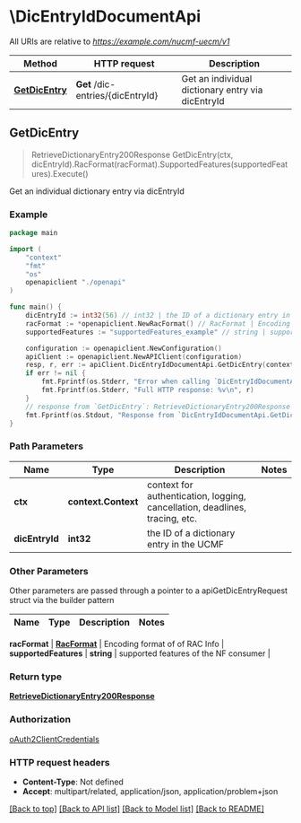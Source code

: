 # \DicEntryIdDocumentApi

All URIs are relative to *https://example.com/nucmf-uecm/v1*

Method | HTTP request | Description
------------- | ------------- | -------------
[**GetDicEntry**](DicEntryIdDocumentApi.md#GetDicEntry) | **Get** /dic-entries/{dicEntryId} | Get an individual dictionary entry via dicEntryId



## GetDicEntry

> RetrieveDictionaryEntry200Response GetDicEntry(ctx, dicEntryId).RacFormat(racFormat).SupportedFeatures(supportedFeatures).Execute()

Get an individual dictionary entry via dicEntryId

### Example

```go
package main

import (
    "context"
    "fmt"
    "os"
    openapiclient "./openapi"
)

func main() {
    dicEntryId := int32(56) // int32 | the ID of a dictionary entry in the UCMF
    racFormat := *openapiclient.NewRacFormat() // RacFormat | Encoding format of of RAC Info (optional)
    supportedFeatures := "supportedFeatures_example" // string | supported features of the NF consumer (optional)

    configuration := openapiclient.NewConfiguration()
    apiClient := openapiclient.NewAPIClient(configuration)
    resp, r, err := apiClient.DicEntryIdDocumentApi.GetDicEntry(context.Background(), dicEntryId).RacFormat(racFormat).SupportedFeatures(supportedFeatures).Execute()
    if err != nil {
        fmt.Fprintf(os.Stderr, "Error when calling `DicEntryIdDocumentApi.GetDicEntry``: %v\n", err)
        fmt.Fprintf(os.Stderr, "Full HTTP response: %v\n", r)
    }
    // response from `GetDicEntry`: RetrieveDictionaryEntry200Response
    fmt.Fprintf(os.Stdout, "Response from `DicEntryIdDocumentApi.GetDicEntry`: %v\n", resp)
}
```

### Path Parameters


Name | Type | Description  | Notes
------------- | ------------- | ------------- | -------------
**ctx** | **context.Context** | context for authentication, logging, cancellation, deadlines, tracing, etc.
**dicEntryId** | **int32** | the ID of a dictionary entry in the UCMF | 

### Other Parameters

Other parameters are passed through a pointer to a apiGetDicEntryRequest struct via the builder pattern


Name | Type | Description  | Notes
------------- | ------------- | ------------- | -------------

 **racFormat** | [**RacFormat**](RacFormat.md) | Encoding format of of RAC Info | 
 **supportedFeatures** | **string** | supported features of the NF consumer | 

### Return type

[**RetrieveDictionaryEntry200Response**](RetrieveDictionaryEntry200Response.md)

### Authorization

[oAuth2ClientCredentials](../README.md#oAuth2ClientCredentials)

### HTTP request headers

- **Content-Type**: Not defined
- **Accept**: multipart/related, application/json, application/problem+json

[[Back to top]](#) [[Back to API list]](../README.md#documentation-for-api-endpoints)
[[Back to Model list]](../README.md#documentation-for-models)
[[Back to README]](../README.md)

